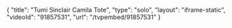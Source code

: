 {
    "title": "Tumi Sinclair Camila Tote",
    "type": "solo",
    "layout": "iframe-static",
    "videoId": "91857531",
    "url": "\/tvpembed\/91857531"
}